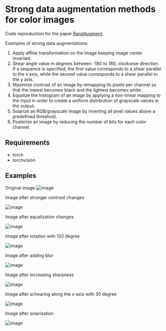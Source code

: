 # Strong data augmentation methods for color images

Code reproduction for the paper [RandAugment](https://arxiv.org/abs/1909.13719v2).

Examples of strong data augmentations:
1. Apply affine transformation on the image keeping image center invariant.
2. Shear angle value in degrees between -180 to 180, clockwise direction. If a sequence is specified, the first value corresponds to a shear parallel to the x axis, while the second value corresponds to a shear parallel to the y axis.
3. Maximize contrast of an image by remapping its pixels per channel so that the lowest becomes black and the lightest becomes white.
4. Equalize the histogram of an image by applying a non-linear mapping to the input in order to create a uniform distribution of grayscale values in the output.
5. Solarize an RGB/grayscale image by inverting all pixel values above a predefined threshold.
6. Posterize an image by reducing the number of bits for each color channel.

## Requirements
- torch
- torchvision

## Examples
Original image
![image](https://github.com/1996JCZhou/StrongDataAugmentation/blob/master/Examples/swan.jpg)

Image after stronger contrast changes

![image](https://github.com/1996JCZhou/StrongDataAugmentation/blob/master/Examples/Image_Contrast_Stronger.JPG)

Image after equalization changes

![image](https://github.com/1996JCZhou/StrongDataAugmentation/blob/master/Examples/Image_Equalize.JPG)

Image after rotation with 120 degree

![image](https://github.com/1996JCZhou/StrongDataAugmentation/blob/master/Examples/Image_Rotation120.JPG)

Image after adding blur

![image](https://github.com/1996JCZhou/StrongDataAugmentation/blob/master/Examples/Image_Sharpness_Addblur.JPG)

Image after increasing sharpness

![image](https://github.com/1996JCZhou/StrongDataAugmentation/blob/master/Examples/Image_Sharpness_Increasesharpness.JPG)

Image after schearing along the x-axis with 30 degree

![image](https://github.com/1996JCZhou/StrongDataAugmentation/blob/master/Examples/Image_ShearX30.JPG)

Image after solarization

![image](https://github.com/1996JCZhou/StrongDataAugmentation/blob/master/Examples/Image_Solarize.JPG)
